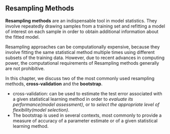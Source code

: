 ## Resampling Methods

**Resampling methods** are an indispensable tool in model statistics. They involve repeatedly drawing samples from a training set and refitting a model of interest on each sample in order to obtain additional information about the fitted model.

Resampling approaches can be computationally expensive, because they involve fitting the same statistical method multiple times using different subsets of the training data. However, due to recent advances in computing power, the computational requirements of Resampling methods generally are not prohibitive.

In this chapter, we discuss two of the most commonly used resampling methods, **cross-validation** and the **bootstrap**.
* cross-validation: can be used to estimate the test error associated with a given statistical learning method in order to *evaluate its performance(model assessment)*, or to *select the appropriate level of flexibility(model selection)*.
* The bootstrap is used in several contexts, most commonly to provide a measure of accuracy of a parameter estimate or of a given statistical learning method.
